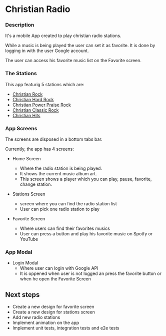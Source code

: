 # Christian Radio
### Description
It's a mobile App created to play christian radio stations.

While a music is being played the user can set it as favorite. It is done by 
logging in with the user Google account. 

The user can access his favorite music list on the Favorite screen.

### The Stations
This app featurig 5 stations which are:
- [Christian Rock](https://christianrock.net/)
- [Christian Hard Rock](https://christianhardrock.net/)
- [Christian Power Praise Rock](https://www.christianpowerpraise.net/)
- [Christian Classic Rock](https://www.christianclassicrock.net/)
- [Christian Hits](https://www.christianhits.net/)

### App Screens
The screens are disposed in a bottom tabs bar. 

Currently, the app has 4 screens:

- Home Screen
  - Where the radio station is being played. 
  - It shows the current music album art.
  - This screen shows a player which you can play, pause, favorite, change station.

- Stations Screen 
  - screen where you can find the radio station list 
  - User can pick one radio station to play

- Favorite Screen
  - Where users can find their favorites musics
  - User can press a button and play his favorite music on Spotfy or YouTube

### App Modal
- Login Modal
  - Where user can login with Google API
  - It is oppened when user is not logged an press the favorite button or when
      he open the Favorite Screen


## Next steps

- Create a new design for favorite screen
- Create a new design for stations screen
- Add new radio stations 
- Implement animation on the app
- Implement unit tests, integration tests and e2e tests
